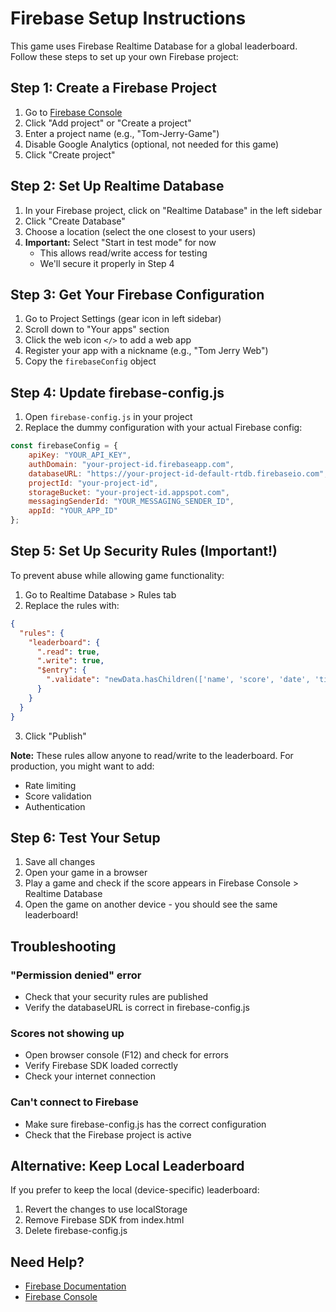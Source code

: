# Firebase Setup Instructions

This game uses Firebase Realtime Database for a global leaderboard. Follow these steps to set up your own Firebase project:

## Step 1: Create a Firebase Project

1. Go to [Firebase Console](https://console.firebase.google.com/)
2. Click "Add project" or "Create a project"
3. Enter a project name (e.g., "Tom-Jerry-Game")
4. Disable Google Analytics (optional, not needed for this game)
5. Click "Create project"

## Step 2: Set Up Realtime Database

1. In your Firebase project, click on "Realtime Database" in the left sidebar
2. Click "Create Database"
3. Choose a location (select the one closest to your users)
4. **Important:** Select "Start in test mode" for now
   - This allows read/write access for testing
   - We'll secure it properly in Step 4

## Step 3: Get Your Firebase Configuration

1. Go to Project Settings (gear icon in left sidebar)
2. Scroll down to "Your apps" section
3. Click the web icon `</>` to add a web app
4. Register your app with a nickname (e.g., "Tom Jerry Web")
5. Copy the `firebaseConfig` object

## Step 4: Update firebase-config.js

1. Open `firebase-config.js` in your project
2. Replace the dummy configuration with your actual Firebase config:

```javascript
const firebaseConfig = {
    apiKey: "YOUR_API_KEY",
    authDomain: "your-project-id.firebaseapp.com",
    databaseURL: "https://your-project-id-default-rtdb.firebaseio.com",
    projectId: "your-project-id",
    storageBucket: "your-project-id.appspot.com",
    messagingSenderId: "YOUR_MESSAGING_SENDER_ID",
    appId: "YOUR_APP_ID"
};
```

## Step 5: Set Up Security Rules (Important!)

To prevent abuse while allowing game functionality:

1. Go to Realtime Database > Rules tab
2. Replace the rules with:

```json
{
  "rules": {
    "leaderboard": {
      ".read": true,
      ".write": true,
      "$entry": {
        ".validate": "newData.hasChildren(['name', 'score', 'date', 'timestamp'])"
      }
    }
  }
}
```

3. Click "Publish"

**Note:** These rules allow anyone to read/write to the leaderboard. For production, you might want to add:
- Rate limiting
- Score validation
- Authentication

## Step 6: Test Your Setup

1. Save all changes
2. Open your game in a browser
3. Play a game and check if the score appears in Firebase Console > Realtime Database
4. Open the game on another device - you should see the same leaderboard!

## Troubleshooting

### "Permission denied" error
- Check that your security rules are published
- Verify the databaseURL is correct in firebase-config.js

### Scores not showing up
- Open browser console (F12) and check for errors
- Verify Firebase SDK loaded correctly
- Check your internet connection

### Can't connect to Firebase
- Make sure firebase-config.js has the correct configuration
- Check that the Firebase project is active

## Alternative: Keep Local Leaderboard

If you prefer to keep the local (device-specific) leaderboard:
1. Revert the changes to use localStorage
2. Remove Firebase SDK from index.html
3. Delete firebase-config.js

## Need Help?

- [Firebase Documentation](https://firebase.google.com/docs/database/web/start)
- [Firebase Console](https://console.firebase.google.com/)

